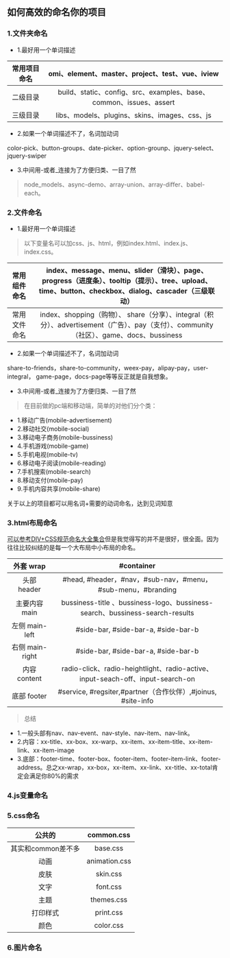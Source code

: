## 如何高效的命名你的项目
### 1.文件夹命名
* 1.最好用一个单词描述

| 常用项目命名 | omi、element、master、project、test、vue、iview |
|:-------:|:---------:|
| 二级目录 | build、static、config、src、examples、base、common、issues、assert |
| 三级目录 |libs、models、plugins、skins、images、css、js |

* 2.如果一个单词描述不了，名词加动词

color-pick、button-groups、date-picker、option-grounp、jquery-select、jquery-swiper

* 3.中间用-或者_连接为了方便归类、一目了然
>node_models、async-demo、array-union、array-differ、babel-each。

### 2.文件命名
* 1.最好用一个单词描述

>以下变量名可以加css、js、html，例如index.html、index.js、index.css。

| 常用组件命名 | index、message、menu、slider（滑块）、page、progress（进度条）、tooltip（提示）、tree、upload、time、button、checkbox、dialog、cascader（三级联动） |
|:-------:|:---------:|
| 常用文件命名 | index、shopping（购物）、 share（分享）、integral（积分）、advertisement（广告）、pay（支付）、community（社区）、game、docs、bussiness|

* 2.如果一个单词描述不了，名词加动词

share-to-friends，share-to-community，weex-pay，alipay-pay，user-integral，
game-page，docs-page等等反正就是自我想象。

* 3.中间用-或者_连接为了方便归类、一目了然

>在目前做的pc端和移动端，简单的对他们分个类：
* 1.移动广告(mobile-advertisement)
* 2.移动社交(mobile-social)
* 3.移动电子商务(mobile-bussiness)
* 4.手机游戏(mobile-game)
* 5.手机电视(mobile-tv)
* 6.移动电子阅读(mobile-reading)
* 7.手机搜索(mobile-search)
* 8.移动支付(mobile-pay)
* 9.手机内容共享(mobile-share)

关于以上的项目都可以用名词+需要的动词命名，达到见词知意

### 3.html布局命名

[可以参考DIV+CSS规范命名大全集合](http://www.divcss5.com/jiqiao/j4.shtml)但是我觉得写的并不是很好，很全面。因为往往比较纠结的是每一个大布局中小布局的命名。

| 外套 wrap|  #container|
|:-------:|:---------:|
| 头部 header| #head, #header，#nav，#sub-nav，#menu， #sub-menu，#branding|
| 主要内容 main |bussiness-title 、bussiness-logo、bussiness-search、bussiness-search-results|
| 左侧 main-left |#side-bar, #side-bar-a, #side-bar-b |
| 右侧 main-right |#side-bar, #side-bar-a, #side-bar-b |
| 内容 content | radio-click、radio-heightlight、radio-active、input-seach-off、input-search-on |
| 底部 footer|#service, #regsiter,#partner（合作伙伴）,#joinus, #site-info|

>总结

* 1.一般头部有nav、nav-event、nav-style、nav-item、nav-link。
* 2.内容：xx-title、xx-box、xx-warp、xx-item、xx-item-title、xx-item-link、xx-item-image
* 3.底部：footer-time、footer-box、footer-item、footer-item-link、footer-address。总之xx-wrap，xx-box，xx-item、xx-link、xx-title、xx-total肯定会满足你80%的需求

### 4.js变量命名


### 5.css命名
| 公共的| common.css |
|:-------:|:---------:|
| 其实和common差不多 | base.css |
| 动画 | animation.css |
| 皮肤 | skin.css |
| 文字 |  font.css  |
| 主题  |  themes.css |
| 打印样式 | print.css | 
| 颜色 | color.css |

### 6.图片命名